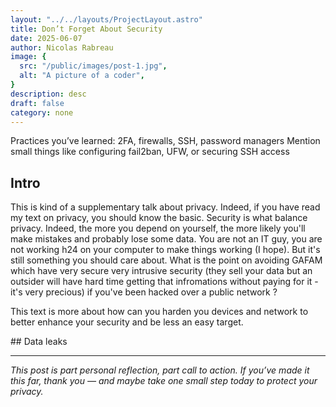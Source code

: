 ```yaml
---
layout: "../../layouts/ProjectLayout.astro"
title: Don’t Forget About Security
date: 2025-06-07
author: Nicolas Rabreau
image: {
  src: "/public/images/post-1.jpg",
  alt: "A picture of a coder",
}
description: desc
draft: false
category: none
---
```


Practices you’ve learned: 2FA, firewalls, SSH, password managers
Mention small things like configuring fail2ban, UFW, or securing SSH access

## Intro

This is kind of a supplementary talk about privacy. Indeed, if you have read my text on privacy, you should know the basic.
Security is what balance privacy. Indeed, the more you depend on yourself, the more likely you'll make mistakes and probably lose some data. You are not an IT guy, you are not working h24 on your computer to make things working (I hope). But it's still something you should care about.
What is the point on avoiding GAFAM which have very secure very intrusive security (they sell your data but an outsider will have hard time getting that infromations without paying for it - it's very precious) if you've been hacked over a public network ?

This text is more about how can you harden you devices and network to better enhance your security and be less an easy target.

## Data leaks


---

*This post is part personal reflection, part call to action. If you’ve made it this far, thank you — and maybe take one small step today to protect your privacy.*
